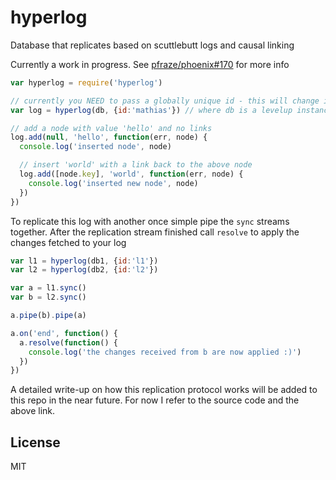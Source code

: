 # hyperlog

Database that replicates based on scuttlebutt logs and causal linking

Currently a work in progress.
See [pfraze/phoenix#170](https://github.com/pfraze/phoenix/issues/170) for more info

``` js
var hyperlog = require('hyperlog')

// currently you NEED to pass a globally unique id - this will change in the future
var log = hyperlog(db, {id:'mathias'}) // where db is a levelup instance

// add a node with value 'hello' and no links
log.add(null, 'hello', function(err, node) {
  console.log('inserted node', node)

  // insert 'world' with a link back to the above node
  log.add([node.key], 'world', function(err, node) {
    console.log('inserted new node', node)
  })
})
```

To replicate this log with another once simple pipe the `sync` streams together.
After the replication stream finished call `resolve` to apply the changes fetched to your log

``` js
var l1 = hyperlog(db1, {id:'l1'})
var l2 = hyperlog(db2, {id:'l2'})

var a = l1.sync()
var b = l2.sync()

a.pipe(b).pipe(a)

a.on('end', function() {
  a.resolve(function() {
    console.log('the changes received from b are now applied :)')
  })
})
```

A detailed write-up on how this replication protocol works will be added to this repo in the near
future. For now I refer to the source code and the above link.

## License

MIT
